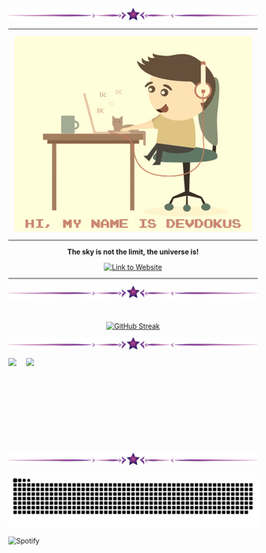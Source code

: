<p align="center"><img src="assets/Spacer.png" alt="spacer"></p>

---

<p align="center"><a href="https://dokuscore.com"><img src="./assets/giphy.gif" alt="Link to Website"></a></p>

---

<p align="center"><b>The sky is not the limit, the universe is!</b></p>
<p align="center"><a href="https://dokuscore.com"><img src="https://img.shields.io/static/v1?label=%20&message=DokusCore&color=9925be&logo=appveyor&logoColor=white&style=flat-square" alt="Link to Website"></a></p>

---

<p align="center"><img src="assets/Spacer.png" alt="spacer"></p><br>

<div align="center">

[![GitHub Streak](https://github-readme-streak-stats.herokuapp.com?user=devdokus&theme=dark&border_radius=40&date_format=j%20M%5B%20Y%5D&mode=weekly&sideNums=12DD0CE0&currStreakNum=12DD0CC1&fire=DD2727&dates=DDCF52&sideLabels=5E88DD)](https://github.com/devdokus)

<p align="center"><img src="assets/Spacer.png" alt="spacer"></p>

  <div align="center" style="display: flex; align-items: center; gap: 20px;">
    <img style="height: 10em" src="https://github-readme-stats.vercel.app/api?username=devdokus&theme=gotham&show_icons=true&hide=prs,issues,contribs">
    <img style="height: 10em" src="https://github-readme-stats.vercel.app/api/top-langs/?username=devdokus&layout=compact&theme=gotham&hide=assembly,tex,roff">
  </div><div style="height: 20px"></div>
</div><br>

<p align="center"><img src="assets/Spacer.png" alt="spacer"></p>

<p align="center"><img src="assets/snake.svg" alt="spacer"></p>


![Spotify](https://spotify-recently-played-readme.vercel.app/api?user=224onbjsfriqa2w26q7lza7uq&count=3&width=900)